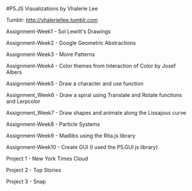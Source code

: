 #P5.JS Visualizations by Vhalerie Lee

Tumblr: http://vhaleriellee.tumblr.com

Assignment-Week1 - Sol Lewitt's Drawings

Assignment-Week2 - Google Geometric Abstractions

Assignment-Week3 - Moire Patterns

Assignment-Week4 - Color themes from Interaction of Color by Josef Albers

Assignment-Week5 - Draw a character and use function

Assignment_Week6 - Draw a spiral using Translate and Rotate functions and Lerpcolor

Assignment_Week7 - Draw shapes and animate along the Lissajous curve

Assignment-Week8 - Particle Systems

Assignment-Week9 - Madlibs using the Rita.js library

Assignment-Week10 - Create GUI (I used the P5.GUI js library)

Project 1 - New York Times Cloud

Project 2 - Top Stories

Project 3 - Snap
